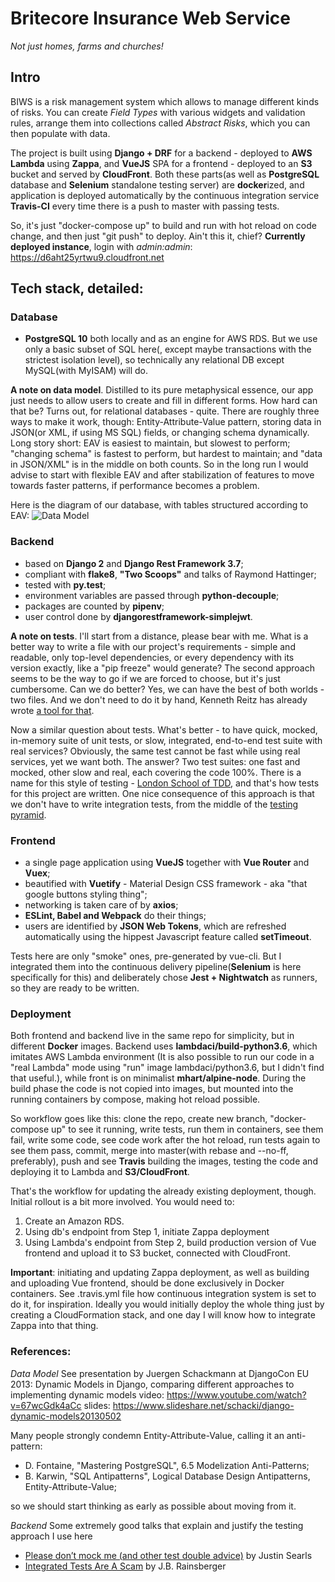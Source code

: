 # Britecore Insurance Web Service
*Not just homes, farms and churches!*
## Intro
BIWS is a risk management system which allows to manage different kinds of risks. You can create *Field Types* with various widgets and validation rules, arrange them into collections called *Abstract Risks*, which you can then populate with data.

The project is built using **Django + DRF** for a backend - deployed to **AWS Lambda** using **Zappa**, and **VueJS** SPA for a frontend - deployed to an **S3** bucket and served by **CloudFront**. Both these parts(as well as **PostgreSQL** database and **Selenium** standalone testing server) are **docker**ized, and application is deployed automatically by the continuous integration service **Travis-CI** every time there is a push to master with passing tests.

So, it's just "docker-compose up" to build and run with hot reload on code change, and then just "git push" to deploy. Ain't this it, chief?
**Currently deployed instance**, login with *admin:admin*: https://d6aht25yrtwu9.cloudfront.net

## Tech stack, detailed:
### Database
- **PostgreSQL 10** both locally and as an engine for AWS RDS. But we use only a basic subset of SQL here(, except maybe transactions with the strictest isolation level), so technically any relational DB except MySQL(with MyISAM) will do.

**A note on data model**. Distilled to its pure metaphysical essence, our app just needs to allow users to create and fill in different forms. How hard can that be? Turns out, for relational databases - quite. There are roughly three ways to make it work, though: Entity-Attribute-Value pattern, storing data in JSON(or XML, if using MS SQL) fields, or changing schema dynamically. Long story short: EAV is easiest to maintain, but slowest to perform; "changing schema" is fastest to perform, but hardest to maintain; and "data in JSON/XML" is in the middle on both counts. So in the long run I would advise to start with flexible EAV and after stabilization of features to move towards faster patterns, if performance becomes a problem.

Here is the diagram of our database, with tables structured according to EAV:
![Data Model](https://user-images.githubusercontent.com/45121397/50982309-91675980-1505-11e9-8acf-8fa8c23ce3a2.png)



### Backend
  - based on **Django 2** and **Django Rest Framework 3.7**;
  - compliant with **flake8**, **"Two Scoops"** and talks of Raymond Hattinger;
  - tested with **py.test**;
  - environment variables are passed through **python-decouple**;
  - packages are counted by **pipenv**;
  - user control done by **djangorestframework-simplejwt**.

**A note on tests**. I'll start from a distance, please bear with me. What is a better way to write a file with our project's requirements - simple and readable, only top-level dependencies, or every dependency with its version exactly, like a "pip freeze" would generate? The second approach seems to be the way to go if we are forced to choose, but it's just cumbersome. Can we do better? Yes, we can have the best of both worlds - two files. And we don't need to do it by hand, Kenneth Reitz has already wrote [a tool for that](https://www.kennethreitz.org/essays/a-better-pip-workflow).

Now a similar question about tests. What's better - to have quick, mocked, in-memory suite of unit tests, or slow, integrated, end-to-end test suite with real services? Obviously, the same test cannot be fast while using real services, yet we want both. The answer? Two test suites: one fast and mocked, other slow and real, each covering the code 100%. There is a name for this style of testing - [London School of TDD](https://github.com/testdouble/contributing-tests/wiki/London-school-TDD), and that's how tests for this project are written. One nice consequence of this approach is that we don't have to write integration tests, from the middle of the [testing pyramid](https://github.com/testdouble/contributing-tests/wiki/Testing-Pyramid).

### Frontend
- a single page application using **VueJS** together with **Vue Router** and **Vuex**;
- beautified with **Vuetify** - Material Design CSS framework - aka "that google buttons styling thing";
- networking is taken care of by **axios**;
- **ESLint, Babel and Webpack** do their things;
- users are identified by **JSON Web Tokens**, which are refreshed automatically using the hippest Javascript feature called **setTimeout**.

Tests here are only "smoke" ones, pre-generated by vue-cli. But I integrated them into the continuous delivery pipeline(**Selenium** is here specifically for this) and deliberately chose **Jest + Nightwatch** as runners, so they are ready to be written.

### Deployment
Both frontend and backend live in the same repo for simplicity, but in different **Docker** images. Backend uses **lambdaci/build-python3.6**, which imitates AWS Lambda environment (It is also possible to run our code in a "real Lambda" mode using "run" image lambdaci/python3.6, but I didn't find that useful.), while front is on minimalist **mhart/alpine-node**. During the build phase the code is not copied into images, but mounted into the running containers by compose, making hot reload possible.

So workflow goes like this: clone the repo, create new branch, "docker-compose up" to see it running, write tests, run them in containers, see them fail, write some code, see code work after the hot reload, run tests again to see them pass, commit, merge into master(with rebase and --no-ff, preferably), push and see **Travis** building the images, testing the code and deploying it to Lambda and **S3/CloudFront**.

That's the workflow for updating the already existing deployment, though. Initial rollout is a bit more involved. You would need to:
1. Create an Amazon RDS.
2. Using db's endpoint from Step 1, initiate Zappa deployment
3. Using Lambda's endpoint from Step 2, build production version of Vue frontend and upload it to S3 bucket, connected with CloudFront.

**Important**: initiating and updating Zappa deployment, as well as building and uploading Vue frontend, should be done exclusively in Docker containers. See .travis.yml file how continuous integration system is set to do it, for inspiration. Ideally you would initially deploy the whole thing just by creating a CloudFormation stack, and one day I will know how to integrate Zappa into that thing.

### References:
*Data Model*
See presentation by Juergen Schackmann at DjangoCon EU 2013: Dynamic Models in Django, comparing different approaches to implementing dynamic models
video: https://www.youtube.com/watch?v=67wcGdk4aCc
slides: https://www.slideshare.net/schacki/django-dynamic-models20130502

Many people strongly condemn Entity-Attribute-Value, calling it an anti-pattern:
- D. Fontaine, "Mastering PostgreSQL", 6.5 Modelization Anti-Patterns;
- B. Karwin, "SQL Antipatterns", Logical Database Design Antipatterns, Entity-Attribute-Value;

so we should start thinking as early as possible about moving from it.

*Backend*
Some extremely good talks that explain and justify the testing approach I use here
- [Please don’t mock me (and other test double advice)](https://vimeo.com/257056050) by Justin Searls
- [Integrated Tests Are A Scam](https://vimeo.com/80533536) by J.B. Rainsberger
